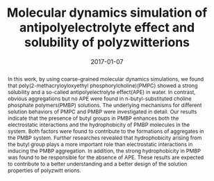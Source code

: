 ---
title: "Molecular dynamics simulation of antipolyelectrolyte effect and solubility of polyzwitterions"
authors:
- Shengchun Yang
- You-Liang Zhu
- Hujun Qian
- Zhongyuan Lü
date: "2017-01-07"
doi: "10.1007/s40242-017-6354-0"
publication_types: ["期刊文章"]
publication: "Chemical Research in Chinese Universities"
publication_short: "Chem. Res. Chin. Univ. 2017,2,33,261-267"
abstract: "
<!--more-->
In this work, by using coarse-grained molecular dynamics  simulations, we found that poly(2-methacryloyloxyethyl  phosphorylcholine)(PMPC) showed a strong solubility and a so-called  antipolyelectrolyte effect(APE) in water. In contrast, obvious  aggregations but no APE were found in n-butyl-substituted choline  phosphate polymers(PMBP) solutions. The underlying mechanisms for  different solution behaviors of PMPC and PMBP were investigated in  detail. Our results indicate that the presence of butyl groups in PMBP  enhances both the electrostatic interactions and the hydrophobicity of  PMBP molecules in the system. Both factors were found to contribute to  the formations of aggregates in the PMBP system. Further researches  revealed that hydrophobicity arising from the butyl group plays a more  important role than electrostatic interactions in inducing the PMBP  aggregation. In addition, the strong hydrophobicity in PMBP was found to  be responsible for the absence of APE. These results are expected to  contribute to a better understanding and a better design of the solution  properties of polyzwitt erions."
url_pdf: "http://link.springer.com/10.1007/s40242-017-6354-0"
---